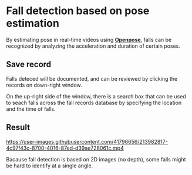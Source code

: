 # Fall detection based on pose estimation
By estimating pose in real-time videos using **[Openpose](https://github.com/CMU-Perceptual-Computing-Lab/openpose)**, falls can be recognized by analyzing the acceleration and duration of certain poses.

## Save record

Falls deteced will be documented, and can be reviewed by clicking the records on down-right window.

On the up-right side of the window, there is a search box that can be used to seach falls across the fall records database by specifying the location and the time of falls.


## Result

https://user-images.githubusercontent.com/41796656/213982817-4c97f43c-8700-4016-87ed-d39ae728061c.mp4

Bacause fall detection is based on 2D images (no depth), some falls might be hard to identify at a single angle.

